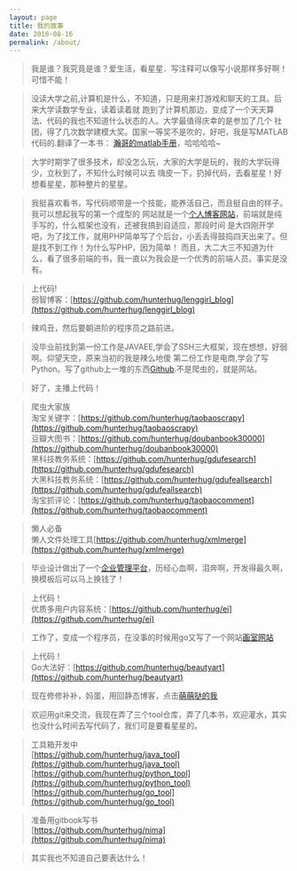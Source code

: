 ```yaml
---
layout: page
title: 我的故事
date: 2016-08-16
permalink: /about/
---
```


>我是谁？我究竟是谁？爱生活，看星星．写注释可以像写小说那样多好啊！可惜不能！

>没读大学之前,计算机是什么，不知道，只是用来打游戏和聊天的工具。后来大学读数学专业，读着读着就
跑到了计算机那边，变成了一个天天算法、代码的我也不知道什么状态的人。大学最值得庆幸的是参加了几个
社团，得了几次数学建模大奖。国家一等奖不是吹的，好吧，我是写MATLAB代码的.翻译了一本书：
[瀚哥的matlab手册](http://www.lenggirl.com/matlab.pdf)，哈哈哈哈~

>大学时期学了很多技术，却没怎么玩，大家的大学是玩的，我的大学玩得少，立秋到了，不知什么时候可以去
嗨皮一下，扔掉代码，去看星星！好想看星星，那种整片的星星。

>我挺喜欢看书，写代码顺带是一个技能，能养活自己，而且挺自由的样子。我可以想起我写的第一个成型的
网站就是一个[个人博客网站](http://php.lenggirl.com/)，前端就是纯手写的，什么框架也没有，还被我搞到自适应，那段时间
是大四刚开学吧，为了找工作，就用PHP简单写了个后台，小丢丢得鼓捣四天出来了。但是找不到工作！为什么写PHP，因为简单！
而且，大二大三不知道为什么，看了很多前端的书，我一直以为我会是一个优秀的前端人员。事实是没有。

>上代码!<br/>
弱智博客：[https://github.com/hunterhug/lenggirl_blog](https://github.com/hunterhug/lenggirl_blog)

>辣鸡丑，然后要朝进阶的程序员之路前进。

>没毕业前找到第一份工作是JAVAEE,学会了SSH三大框架，现在想想，好弱啊。仰望天空，原来当初的我是辣么地傻
第二份工作是电商,学会了写Python。写了github上一堆的东西[Github](https://www.github.com/hunterhug).不是爬虫的，就是网站。

>好了，主播上代码！

> 爬虫大家族<br/>
>淘宝关键字：[https://github.com/hunterhug/taobaoscrapy](https://github.com/hunterhug/taobaoscrapy)<br/>
>豆瓣大图书：[https://github.com/hunterhug/doubanbook30000](https://github.com/hunterhug/doubanbook30000)<br/>
>黑科技教务系统：[https://github.com/hunterhug/gdufesearch](https://github.com/hunterhug/gdufesearch)<br/>
>大黑科技教务系统：[https://github.com/hunterhug/gdufeallsearch](https://github.com/hunterhug/gdufeallsearch)<br/>
>淘宝抓评论：[https://github.com/hunterhug/taobaocomment](https://github.com/hunterhug/taobaocomment)<br/>

>懒人必备<br/>
>懒人文件处理工具[https://github.com/hunterhug/xmlmerge](https://github.com/hunterhug/xmlmerge)

>毕业设计做出了一个[企业管理平台](http://ei.lenggirl.com/)，历经心血啊，泪奔啊，开发得最久啊，换模板后可以马上换钱了！

>上代码！<br/>
>优质多用户内容系统：[https://github.com/hunterhug/ei](https://github.com/hunterhug/ei)

>工作了，变成一个程序员，在没事的时候用go又写了一个网站[画室网站](http://beauty.lenggirl.com/)

>上代码！<br/>
>Go大法好：[https://github.com/hunterhug/beautyart](https://github.com/hunterhug/beautyart)

>现在修修补补，妈蛋，用回静态博客，点击[萌萌哒的我](https://github.com/hunterhug/hunterhug.github.io)

>欢迎用git来交流，我现在弄了三个tool仓库，弄了几本书，欢迎灌水，其实也没什么时间去写代码了，我们可是要看星星的。

>工具箱开发中<br/>
>[https://github.com/hunterhug/java_tool](https://github.com/hunterhug/java_tool)<br/>
>[https://github.com/hunterhug/python_tool](https://github.com/hunterhug/python_tool)<br/>
>[https://github.com/hunterhug/go_tool](https://github.com/hunterhug/go_tool)<br/>

>准备用gitbook写书<br/>
>[https://github.com/hunterhug/nima](https://github.com/hunterhug/nima)

>其实我也不知道自己要表达什么！

<img alt="" src="https://raw.githubusercontent.com/hunterhug/hunterhug.github.io/master/img/mylove.jpg"/>